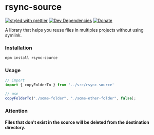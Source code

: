 # rsync-source

[![styled with prettier](https://img.shields.io/badge/styled_with-prettier-ff69b4.svg)](https://github.com/prettier/prettier)
[![Dev Dependencies](https://david-dm.org/dan2dev/rsync-source/dev-status.svg)](https://david-dm.org/dan2dev/rsync-source?type=dev)
[![Donate](https://img.shields.io/badge/donate-paypal-blue.svg)](https://paypal.me/dan2dev)

A library that helps you reuse files in multiples projects without using symlink.

### Installation

```bash
npm install rsync-source
```

### Usage

```typescript
// import
import { copyFolderTo } from '../src/rsync-source'

// use
copyFolderTo("./some-folder", "./some-other-folder", false);
```

### Attention

#### Files that don't exist in the source will be deleted from the destination directory.
